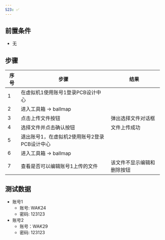 ```yaml
---
S23: ✅
---
```


## 前置条件

- 无

## 步骤

| 序号  | 步骤                        | 结果            |
| --- | ------------------------- | ------------- |
| 1   | 在虚拟机1使用账号1登录PCB设计中心       |               |
| 2   | 进入工具箱 -> ballmap          |               |
| 3   | 点击上传文件按钮                  | 弹出选择文件对话框     |
| 4   | 选择文件并点击确认按钮               | 文件上传成功        |
| 5   | 退出账号1，在虚拟机2使用账号2登录PCB设计中心 |               |
| 6   | 进入工具箱 -> ballmap          |               |
| 7   | 查看是否可以编辑账号1上传的文件          | 该文件不显示编辑和删除按钮 |

## 测试数据

- 账号1
	- 账号: WAK24
	- 密码: 123123
- 账号2
	- 账号：WAK29
	- 密码: 123123

